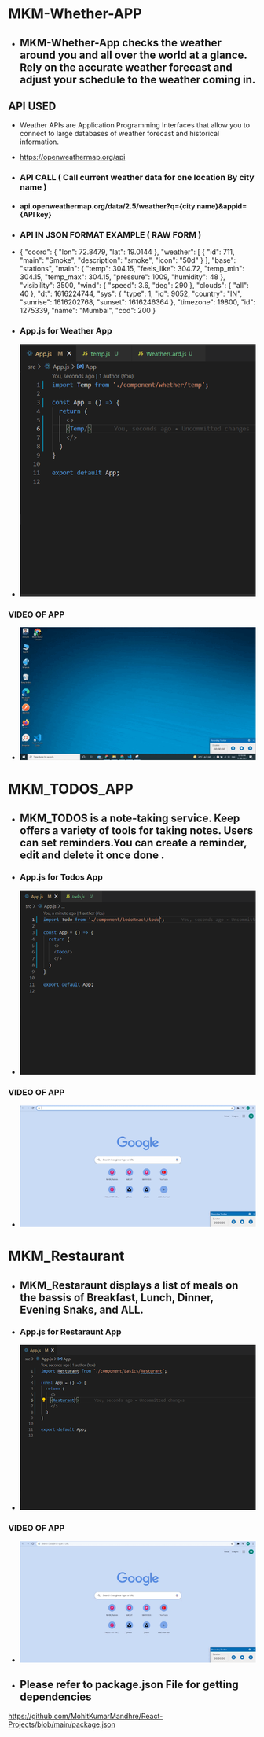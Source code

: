 # MKM-Whether-APP

- ## MKM-Whether-App checks the weather around you and all over the world at a glance. Rely on the accurate weather forecast and adjust your schedule to the weather coming in.

## API USED

- Weather APIs are Application Programming Interfaces that allow you to connect to large databases of weather forecast and historical information.

- https://openweathermap.org/api 

- ### API CALL ( Call current weather data for one location By city name )

- #### api.openweathermap.org/data/2.5/weather?q={city name}&appid={API key}

- ### API IN JSON FORMAT EXAMPLE ( RAW FORM )

- {
"coord": {
"lon": 72.8479,
"lat": 19.0144
},
"weather": [
{
"id": 711,
"main": "Smoke",
"description": "smoke",
"icon": "50d"
}
],
"base": "stations",
"main": {
"temp": 304.15,
"feels_like": 304.72,
"temp_min": 304.15,
"temp_max": 304.15,
"pressure": 1009,
"humidity": 48
},
"visibility": 3500,
"wind": {
"speed": 3.6,
"deg": 290
},
"clouds": {
"all": 40
},
"dt": 1616224744,
"sys": {
"type": 1,
"id": 9052,
"country": "IN",
"sunrise": 1616202768,
"sunset": 1616246364
},
"timezone": 19800,
"id": 1275339,
"name": "Mumbai",
"cod": 200
}

- ### App.js for Weather App
- ![](https://github.com/MohitKumarMandhre/React-Projects/blob/main/readme_content/A_f_weather.PNG)

### VIDEO OF APP

- ![](https://github.com/MohitKumarMandhre/React-Projects/blob/main/readme_content/G_weather.gif)

# MKM_TODOS_APP 

- ## MKM_TODOS is a note-taking service. Keep offers a variety of tools for taking notes. Users can set reminders.You can create a reminder, edit and delete it once done .

- ### App.js for Todos App
- ![](https://github.com/MohitKumarMandhre/React-Projects/blob/main/readme_content/A_f_todo.PNG)

### VIDEO OF APP

- ![](https://github.com/MohitKumarMandhre/React-Projects/blob/main/readme_content/G_todo.gif)

# MKM_Restaurant

- ## MKM_Restaraunt displays a list of meals on the bassis of Breakfast, Lunch, Dinner, Evening Snaks, and ALL.


- ### App.js for Restaraunt App
- ![](https://github.com/MohitKumarMandhre/React-Projects/blob/main/readme_content/A_f_restraunt.PNG)

### VIDEO OF APP

- ![](https://github.com/MohitKumarMandhre/React-Projects/blob/main/readme_content/G_rest.gif)

- ## Please refer to package.json File for getting dependencies
https://github.com/MohitKumarMandhre/React-Projects/blob/main/package.json
